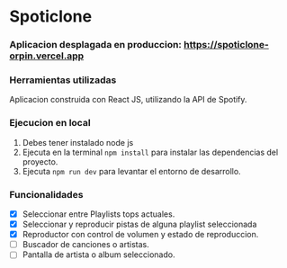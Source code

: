 # Spoticlone

### Aplicacion desplagada en produccion: https://spoticlone-orpin.vercel.app

### Herramientas utilizadas

Aplicacion construida con React JS, utilizando la API de Spotify. 

### Ejecucion en local

1. Debes tener instalado node js
2. Ejecuta en la terminal `npm install` para instalar las dependencias del proyecto.
3. Ejecuta `npm run dev` para levantar el entorno de desarrollo.

### Funcionalidades

- [x] Seleccionar entre Playlists tops actuales.
- [x] Seleccionar y reproducir pistas de alguna playlist seleccionada
- [x] Reproductor con control de volumen y estado de reproduccion.
- [ ] Buscador de canciones o artistas.
- [ ] Pantalla de artista o album seleccionado.
